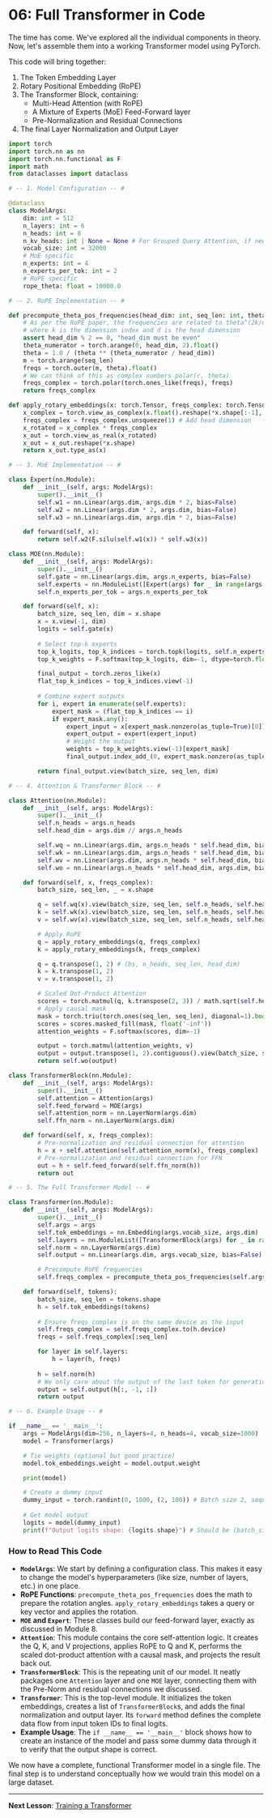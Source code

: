 # 06: Full Transformer in Code

The time has come. We've explored all the individual components in theory. Now, let's assemble them into a working Transformer model using PyTorch.

This code will bring together:
1.  The Token Embedding Layer
2.  Rotary Positional Embedding (RoPE)
3.  The Transformer Block, containing:
    *   Multi-Head Attention (with RoPE)
    *   A Mixture of Experts (MoE) Feed-Forward layer
    *   Pre-Normalization and Residual Connections
4.  The final Layer Normalization and Output Layer

```python
import torch
import torch.nn as nn
import torch.nn.functional as F
import math
from dataclasses import dataclass

# -- 1. Model Configuration -- #

@dataclass
class ModelArgs:
    dim: int = 512
    n_layers: int = 6
    n_heads: int = 8
    n_kv_heads: int | None = None # For Grouped Query Attention, if needed
    vocab_size: int = 32000
    # MoE specific
    n_experts: int = 4
    n_experts_per_tok: int = 2
    # RoPE specific
    rope_theta: float = 10000.0

# -- 2. RoPE Implementation -- #

def precompute_theta_pos_frequencies(head_dim: int, seq_len: int, theta: float):
    # As per the RoPE paper, the frequencies are related to theta^(2k/d)
    # where k is the dimension index and d is the head dimension
    assert head_dim % 2 == 0, "head_dim must be even"
    theta_numerator = torch.arange(0, head_dim, 2).float()
    theta = 1.0 / (theta ** (theta_numerator / head_dim))
    m = torch.arange(seq_len)
    freqs = torch.outer(m, theta).float()
    # We can think of this as complex numbers polar(r, theta)
    freqs_complex = torch.polar(torch.ones_like(freqs), freqs)
    return freqs_complex

def apply_rotary_embeddings(x: torch.Tensor, freqs_complex: torch.Tensor):
    x_complex = torch.view_as_complex(x.float().reshape(*x.shape[:-1], -1, 2))
    freqs_complex = freqs_complex.unsqueeze(1) # Add head dimension
    x_rotated = x_complex * freqs_complex
    x_out = torch.view_as_real(x_rotated)
    x_out = x_out.reshape(*x.shape)
    return x_out.type_as(x)

# -- 3. MoE Implementation -- #

class Expert(nn.Module):
    def __init__(self, args: ModelArgs):
        super().__init__()
        self.w1 = nn.Linear(args.dim, args.dim * 2, bias=False)
        self.w2 = nn.Linear(args.dim * 2, args.dim, bias=False)
        self.w3 = nn.Linear(args.dim, args.dim * 2, bias=False)

    def forward(self, x):
        return self.w2(F.silu(self.w1(x)) * self.w3(x))

class MOE(nn.Module):
    def __init__(self, args: ModelArgs):
        super().__init__()
        self.gate = nn.Linear(args.dim, args.n_experts, bias=False)
        self.experts = nn.ModuleList([Expert(args) for _ in range(args.n_experts)])
        self.n_experts_per_tok = args.n_experts_per_tok

    def forward(self, x):
        batch_size, seq_len, dim = x.shape
        x = x.view(-1, dim)
        logits = self.gate(x)
        
        # Select top-k experts
        top_k_logits, top_k_indices = torch.topk(logits, self.n_experts_per_tok, dim=-1)
        top_k_weights = F.softmax(top_k_logits, dim=-1, dtype=torch.float).to(x.dtype)

        final_output = torch.zeros_like(x)
        flat_top_k_indices = top_k_indices.view(-1)
        
        # Combine expert outputs
        for i, expert in enumerate(self.experts):
            expert_mask = (flat_top_k_indices == i)
            if expert_mask.any():
                expert_input = x[expert_mask.nonzero(as_tuple=True)[0]]
                expert_output = expert(expert_input)
                # Weight the output
                weights = top_k_weights.view(-1)[expert_mask]
                final_output.index_add_(0, expert_mask.nonzero(as_tuple=True)[0], expert_output * weights.unsqueeze(1))

        return final_output.view(batch_size, seq_len, dim)

# -- 4. Attention & Transformer Block -- #

class Attention(nn.Module):
    def __init__(self, args: ModelArgs):
        super().__init__()
        self.n_heads = args.n_heads
        self.head_dim = args.dim // args.n_heads

        self.wq = nn.Linear(args.dim, args.n_heads * self.head_dim, bias=False)
        self.wk = nn.Linear(args.dim, args.n_heads * self.head_dim, bias=False)
        self.wv = nn.Linear(args.dim, args.n_heads * self.head_dim, bias=False)
        self.wo = nn.Linear(args.n_heads * self.head_dim, args.dim, bias=False)

    def forward(self, x, freqs_complex):
        batch_size, seq_len, _ = x.shape

        q = self.wq(x).view(batch_size, seq_len, self.n_heads, self.head_dim)
        k = self.wk(x).view(batch_size, seq_len, self.n_heads, self.head_dim)
        v = self.wv(x).view(batch_size, seq_len, self.n_heads, self.head_dim)

        # Apply RoPE
        q = apply_rotary_embeddings(q, freqs_complex)
        k = apply_rotary_embeddings(k, freqs_complex)

        q = q.transpose(1, 2) # (bs, n_heads, seq_len, head_dim)
        k = k.transpose(1, 2)
        v = v.transpose(1, 2)

        # Scaled Dot-Product Attention
        scores = torch.matmul(q, k.transpose(2, 3)) / math.sqrt(self.head_dim)
        # Apply causal mask
        mask = torch.triu(torch.ones(seq_len, seq_len), diagonal=1).bool().to(x.device)
        scores = scores.masked_fill(mask, float('-inf'))
        attention_weights = F.softmax(scores, dim=-1)

        output = torch.matmul(attention_weights, v)
        output = output.transpose(1, 2).contiguous().view(batch_size, seq_len, -1)
        return self.wo(output)

class TransformerBlock(nn.Module):
    def __init__(self, args: ModelArgs):
        super().__init__()
        self.attention = Attention(args)
        self.feed_forward = MOE(args)
        self.attention_norm = nn.LayerNorm(args.dim)
        self.ffn_norm = nn.LayerNorm(args.dim)

    def forward(self, x, freqs_complex):
        # Pre-normalization and residual connection for attention
        h = x + self.attention(self.attention_norm(x), freqs_complex)
        # Pre-normalization and residual connection for FFN
        out = h + self.feed_forward(self.ffn_norm(h))
        return out

# -- 5. The Full Transformer Model -- #

class Transformer(nn.Module):
    def __init__(self, args: ModelArgs):
        super().__init__()
        self.args = args
        self.tok_embeddings = nn.Embedding(args.vocab_size, args.dim)
        self.layers = nn.ModuleList([TransformerBlock(args) for _ in range(args.n_layers)])
        self.norm = nn.LayerNorm(args.dim)
        self.output = nn.Linear(args.dim, args.vocab_size, bias=False)

        # Precompute RoPE frequencies
        self.freqs_complex = precompute_theta_pos_frequencies(self.args.dim // self.args.n_heads, 2048, self.args.rope_theta) # Max seq len 2048

    def forward(self, tokens):
        batch_size, seq_len = tokens.shape
        h = self.tok_embeddings(tokens)
        
        # Ensure freqs_complex is on the same device as the input
        self.freqs_complex = self.freqs_complex.to(h.device)
        freqs = self.freqs_complex[:seq_len]

        for layer in self.layers:
            h = layer(h, freqs)
        
        h = self.norm(h)
        # We only care about the output of the last token for generation
        output = self.output(h[:, -1, :])
        return output

# -- 6. Example Usage -- #

if __name__ == '__main__':
    args = ModelArgs(dim=256, n_layers=4, n_heads=4, vocab_size=1000)
    model = Transformer(args)

    # Tie weights (optional but good practice)
    model.tok_embeddings.weight = model.output.weight

    print(model)

    # Create a dummy input
    dummy_input = torch.randint(0, 1000, (2, 100)) # Batch size 2, sequence length 100
    
    # Get model output
    logits = model(dummy_input)
    print(f"Output logits shape: {logits.shape}") # Should be (batch_size, vocab_size)

```

### How to Read This Code

*   **`ModelArgs`**: We start by defining a configuration class. This makes it easy to change the model's hyperparameters (like size, number of layers, etc.) in one place.
*   **RoPE Functions**: `precompute_theta_pos_frequencies` does the math to prepare the rotation angles. `apply_rotary_embeddings` takes a query or key vector and applies the rotation.
*   **`MOE` and `Expert`**: These classes build our feed-forward layer, exactly as discussed in Module 8.
*   **`Attention`**: This module contains the core self-attention logic. It creates the Q, K, and V projections, applies RoPE to Q and K, performs the scaled dot-product attention with a causal mask, and projects the result back out.
*   **`TransformerBlock`**: This is the repeating unit of our model. It neatly packages one `Attention` layer and one `MOE` layer, connecting them with the Pre-Norm and residual connections we discussed.
*   **`Transformer`**: This is the top-level module. It initializes the token embeddings, creates a list of `TransformerBlock`s, and adds the final normalization and output layer. Its `forward` method defines the complete data flow from input token IDs to final logits.
*   **Example Usage**: The `if __name__ == '__main__'` block shows how to create an instance of the model and pass some dummy data through it to verify that the output shape is correct.

We now have a complete, functional Transformer model in a single file. The final step is to understand conceptually how we would train this model on a large dataset.

---

**Next Lesson**: [Training a Transformer](07_training_a_transformer.md)
